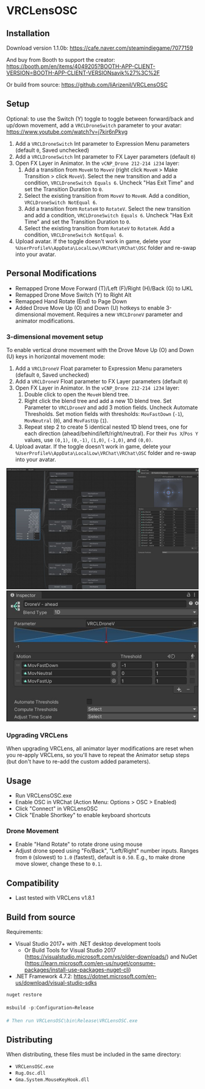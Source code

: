 # VRCLensOSC

## Installation

Download version 1.1.0b: https://cafe.naver.com/steamindiegame/7077159

And buy from Booth to support the creator: https://booth.pm/en/items/4049205?BOOTH-APP-CLIENT-VERSION=BOOTH-APP-CLIENT-VERSIONsavik%27%3C%2F

Or build from source: https://github.com/liArizenil/VRCLensOSC

## Setup

Optional: to use the Switch (Y) toggle to toggle between forward/back and up/down movement, add a `VRCLDroneSwitch` parameter to your avatar: https://www.youtube.com/watch?v=j7kir6nPkyg

1. Add a `VRCLDroneSwitch` Int parameter to Expression Menu parameters (default `0`, Saved unchecked)
2. Add a `VRCLDroneSwitch` Int parameter to FX Layer parameters (default `0`)
3. Open FX Layer in Animator. In the `vCNP_Drone 212-214 i234` layer:
    1. Add a transition from `MoveH` to `MoveV` (right click `MoveH` > Make Transition > click `MoveV`). Select the new transition and add a condition, `VRCLDroneSwitch Equals 6`. Uncheck "Has Exit Time" and set the Transition Duration to `0`.
    2. Select the existing transition from `MoveV` to `MoveH`. Add a condition, `VRCLDroneSwitch NotEqual 6`.
    3. Add a transition from `RotateH` to `RotateV`. Select the new transition and add a condition, `VRCLDroneSwitch Equals 6`. Uncheck "Has Exit Time" and set the Transition Duration to `0`.
    4. Select the existing transition from `RotateV` to `RotateH`. Add a condition, `VRCLDroneSwitch NotEqual 6`.
4. Upload avatar. If the toggle doesn't work in game, delete your `%UserProfile%\AppData\LocalLow\VRChat\VRChat\OSC` folder and re-swap into your avatar.

## Personal Modifications

- Remapped Drone Move Forward (T)/Left (F)/Right (H)/Back (G) to IJKL
- Remapped Drone Move Switch (Y) to Right Alt
- Remapped Hand Rotate (End) to Page Down
- Added Drove Move Up (O) and Down (U) hotkeys to enable 3-dimensional movement. Requires a new `VRCLDroneV` parameter and animator modifications.

### 3-dimensional movement setup

To enable vertical drone movement with the Drove Move Up (O) and Down (U) keys in horizontal movement mode:

1. Add a `VRCLDroneV` Float parameter to Expression Menu parameters (default `0`, Saved unchecked)
2. Add a `VRCLDroneV` Float parameter to FX Layer parameters (default `0`)
3. Open FX Layer in Animator. In the `vCNP_Drone 212-214 i234` layer:
    1. Double click to open the `MoveH` blend tree.
    2. Right click the blend tree and add a new 1D blend tree. Set Parameter to `VRCLDroneV` and add 3 motion fields. Uncheck Automate Thresholds. Set motion fields with thresholds: `MovFastDown` (`-1`), `MovNeutral` (`0`), and `MovFastUp` (`1`).
    3. Repeat step 2 to create 5 identical nested 1D blend trees, one for each direction (ahead/behind/left/right/neutral). For their `Pos X`/`Pos Y` values, use `(0,1)`, `(0,-1)`, `(1,0)`, `(-1,0)`, and `(0,0)`.
4. Upload avatar. If the toggle doesn't work in game, delete your `%UserProfile%\AppData\LocalLow\VRChat\VRChat\OSC` folder and re-swap into your avatar.

![MoveH blend tree](docs/3d_mod_MoveH.jpg)
![DroneV blend tree](docs/3d_mod_DroneV.jpg)

### Upgrading VRCLens

When upgrading VRCLens, all animator layer modifications are reset when you re-apply VRCLens, so you'll have to repeat the Animator setup steps (but don't have to re-add the custom added parameters).

## Usage

- Run VRCLensOSC.exe
- Enable OSC in VRChat (Action Menu: Options > OSC > Enabled)
- Click "Connect" in VRCLensOSC
- Click "Enable Shortkey" to enable keyboard shortcuts

### Drone Movement

- Enable "Hand Rotate" to rotate drone using mouse
- Adjust drone speed using "Fo/Back", "Left/Right" number inputs. Ranges from `0` (slowest) to `1.0` (fastest), default is `0.50`. E.g., to make drone move slower, change these to `0.1`.

## Compatibility

- Last tested with VRCLens v1.8.1

## Build from source

Requirements:

- Visual Studio 2017+ with .NET desktop development tools
  - Or Build Tools for Visual Studio 2017 (https://visualstudio.microsoft.com/vs/older-downloads/) and NuGet (https://learn.microsoft.com/en-us/nuget/consume-packages/install-use-packages-nuget-cli)
- .NET Framework 4.7.2: https://dotnet.microsoft.com/en-us/download/visual-studio-sdks

```powershell
nuget restore

msbuild -p:Configuration=Release

# Then run VRCLensOSC\bin\Release\VRCLensOSC.exe
```

## Distributing

When distributing, these files must be included in the same directory:

- `VRCLensOSC.exe`
- `Rug.Osc.dll`
- `Gma.System.MouseKeyHook.dll`
